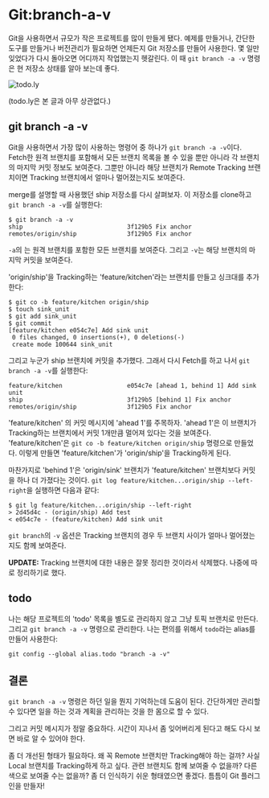 # Git:branch-a-v

Git을 사용하면서 규모가 작은 프로젝트를 많이 만들게 됐다. 예제를 만들거나, 간단한 도구를 만들거나 버전관리가 필요하면 언제든지 Git 저장소를 만들어 사용한다. 몇 일만 잊었다가 다시 돌아오면 어디까지 작업했는지 헷갈린다. 이 때 `git branch -a -v` 명령은 현 저장소 상태를 알아 보는데 좋다.

![todo.ly](/articles/2012/git-todo/todoly.png)

(todo.ly은 본 글과 아무 상관없다.)

## git branch -a -v

Git을 사용하면서 가장 많이 사용하는 명령어 중 하나가 `git branch -a -v`이다. Fetch한 원격 브랜치를 포함해서 모든 브랜치 목록을 볼 수 있을 뿐만 아니라 각 브랜치의 마지막 커밋 정보도 보여준다. 그뿐만 아니라 해당 브랜치가 Remote Tracking 브랜치이면 Tracking 브랜치에서 얼마나 멀어졌는지도 보여준다.

merge를 설명할 때 사용했던 ship 저장소를 다시 살펴보자. 이 저장소를 clone하고 `git branch -a -v`를 실행한다:

    $ git branch -a -v
    ship                             3f129b5 Fix anchor
    remotes/origin/ship              3f129b5 Fix anchor

`-a`의 는 원격 브랜치를 포함한 모든 브랜치를 보여준다. 그리고 `-v`는 해당 브랜치의 마지막 커밋을 보여준다.

'origin/ship'을 Tracking하는 'feature/kitchen'라는 브랜치를 만들고 싱크대를 추가한다:

    $ git co -b feature/kitchen origin/ship
    $ touch sink_unit
    $ git add sink_unit
    $ git commit
    [feature/kitchen e054c7e] Add sink unit
     0 files changed, 0 insertions(+), 0 deletions(-)
     create mode 100644 sink_unit

그리고 누군가 ship 브랜치에 커밋을 추가했다. 그래서 다시 Fetch를 하고 나서 `git branch -a -v`를 실행한다:

    feature/kitchen                  e054c7e [ahead 1, behind 1] Add sink unit
    ship                             3f129b5 [behind 1] Fix anchor
    remotes/origin/ship              3f129b5 Fix anchor

'feature/kitchen' 의 커밋 메시지에 'ahead 1'를 주목하자. 'ahead 1'은 이 브랜치가 Tracking하는 브랜치에서 커밋 1개만큼 멀어져 있다는 것을 보여준다. 'feature/kitchen'은 `git co -b feature/kitchen origin/ship` 명령으로 만들었다. 이렇게 만들면 'feature/kitchen'가 'origin/ship'을 Tracking하게 된다.

마찬가지로 'behind 1'은 'origin/sink' 브랜치가 'feature/kitchen' 브랜치보다 커밋을 하나 더 가졌다는 것이다. `git log feature/kitchen...origin/ship --left-right`을 실행하면 다음과 같다:

    $ git lg feature/kitchen...origin/ship --left-right
    > 2d45d4c - (origin/ship) Add test
    < e054c7e - (feature/kitchen) Add sink unit

`git branch`의 `-v` 옵션은 Tracking 브랜치의 경우 두 브랜치 사이가 얼마나 멀어졌는지도 함께 보여준다.

**UPDATE:** Tracking 브랜치에 대한 내용은 잘못 정리한 것이라서 삭제했다. 나중에 따로 정리하기로 했다.

## todo

나는 해당 프로젝트의 'todo' 목록을 별도로 관리하지 않고 그냥 토픽 브랜치로 만든다. 그리고 `git branch -a -v` 명령으로 관리한다. 나는 편의를 위해서 `todo`라는 alias를 만들어 사용한다:

    git config --global alias.todo "branch -a -v"

## 결론

`git branch -a -v` 명령은 하던 일을 뭔지 기억하는데 도움이 된다. 간단하게만 관리할 수 있다면 일을 하는 것과 계획을 관리하는 것을 한 몸으로 할 수 있다.

그리고 커밋 메시지가 정말 중요하다. 시간이 지나서 좀 잊어버리게 된다고 해도 다시 보면 바로 알 수 있어야 한다.

좀 더 개선된 형태가 필요하다. 왜 꼭 Remote 브랜치만 Tracking해야 하는 걸까? 사실 Local 브랜치를 Tracking하게 하고 싶다. 관련 브랜치도 함께 보여줄 수 없을까? 다른 색으로 보여줄 수는 없을까? 좀 더 인식하기 쉬운 형태였으면 좋겠다. 틈틈이 Git 플러그인을 만들자!
